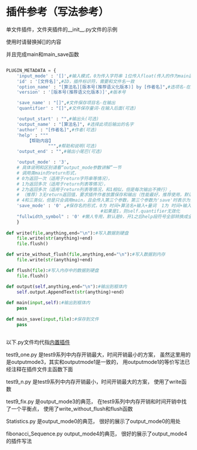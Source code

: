 插件参考（写法参考）
======================

单文件插件，文件夹插件的__init__.py文件的示例

使用时请替换掉[]的内容

并且完成main和main_save函数

```python

PLUGIN_METADATA = {
    'input_mode' : '[]',#输入模式，0为传入字符串 1位传入float(传入的作为main函数的开始计算值)
    'id' : '[文件名]',#ID，插件标识符，需要和文件名一致
    'option_name' : "[算法名][版本号(推荐语义化版本)] by [作者名]",#选项名-在选择算法列表中
    'version' : '[版本号(推荐语义化版本)]',#版本号

    'save_name' : "[]",#文件保存项目名-在输出
    'quantifier' : "[]",#文件保存量词-在输入后面(可选)

    'output_start' : "",#输出头(可选)
    'output_name' : "[算法名]", #选择此项后输出的名字
    'author' : "[作者名]",#作者(可选)
    'help' : """
        【帮助内容】
                """,#帮助和说明(可选)
    'output_end' : "",#输出小尾巴(可选)

    'output_mode' : '3',
    # 具体说明和区别请看“output_mode参数讲解”一节
    # 调用类main的return形式，
    # 0为返回一次（适用于return字符串等情况），
    # 1为返回多次（适用于return列表等情况），
    # 2为返回多次（适用于return列表等情况，和1相似，但是每次输出不换行）,
    # （推荐）3无return返回值，要求插件作者放置保存和输出（性能最好，推荐使用，默认值）（要求插件作者自己写好保存和返回，计算调用main函数，保存调用main_save函数），
    # 4和三类似，但是只会调用main，且会传入第三个参数，第三个参数为'save'时表示为要输出到内屏，第三个参数为'output'时表示要保存
    'save_mode' : '0' ,#保存名的形式，0为 时间+算法名+输入+量词  1为 时间+输入+“的”+算法名
                                    #如果是1，则self.quantifier无效化
    "fullwidth_symbol" : '0' #懒人专用，默认是0，开1之后help段符号全部转换成全角(可选)
    }
    
def write(file,anything,end="\n"):#写入数据到硬盘
    file.write(str(anything)+end)
    file.flush()

def write_without_flush(file,anything,end="\n"):#写入数据到内存
    file.write(str(anything)+end)

def flush(file):#写入内存中的数据到硬盘
    file.flush()

def output(self,anything,end="\n"):#输出到框体内
    self.output.AppendText(str(anything)+end)
    
def main(input,self):#输出到框体内
    pass
    
def main_save(input,file):#保存到文件
    pass
        

```


以下.py文件均代指[内置插件](https://github.com/HowieHz/hpyculator/tree/main/Plugin)

test9_one.py
    是test9系列中内存开销最大，时间开销最小的方案，
    虽然这里用的是outputmode3，其实和outputmode1是一致的，
    用outputmode1的等价写法已经注释在插件文件主函数下面

test9_n.py
    是test9系列中内存开销最小，时间开销最大的方案，
    使用了write函数

test9_fix.py
    是output_mode3的典范，
    在test9系列中内存开销和时间开销中找了一个平衡点，
    使用了write_without_flush和flush函数

Statistics.py
    是output_mode0的典范，
    很好的展示了output_mode0的用处

fibonacci_Sequence.py
    output_mode4的典范，
    很好的展示了output_mode4的插件写法

